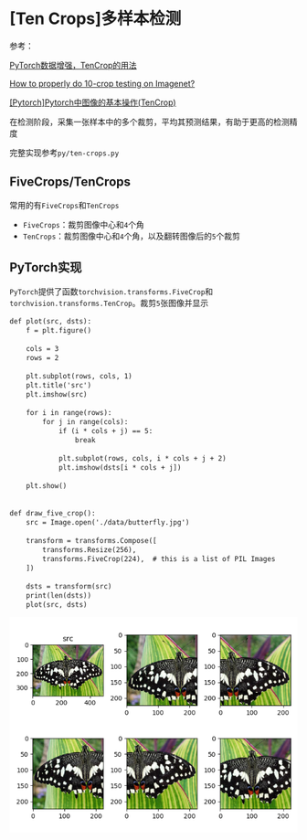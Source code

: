 
# [Ten Crops]多样本检测

参考：

[PyTorch数据增强，TenCrop的用法](https://www.jianshu.com/p/aba1142c0453)

[How to properly do 10-crop testing on Imagenet?](https://discuss.pytorch.org/t/how-to-properly-do-10-crop-testing-on-imagenet/11341)

[[Pytorch]Pytorch中图像的基本操作(TenCrop)](https://blog.csdn.net/weixin_44538273/article/details/88406404)

在检测阶段，采集一张样本中的多个裁剪，平均其预测结果，有助于更高的检测精度

完整实现参考`py/ten-crops.py`

## FiveCrops/TenCrops

常用的有`FiveCrops`和`TenCrops`

* `FiveCrops`：裁剪图像中心和`4`个角
* `TenCrops`：裁剪图像中心和`4`个角，以及翻转图像后的`5`个裁剪

## PyTorch实现

`PyTorch`提供了函数`torchvision.transforms.FiveCrop`和`torchvision.transforms.TenCrop`。裁剪`5`张图像并显示

```
def plot(src, dsts):
    f = plt.figure()

    cols = 3
    rows = 2

    plt.subplot(rows, cols, 1)
    plt.title('src')
    plt.imshow(src)

    for i in range(rows):
        for j in range(cols):
            if (i * cols + j) == 5:
                break

            plt.subplot(rows, cols, i * cols + j + 2)
            plt.imshow(dsts[i * cols + j])

    plt.show()


def draw_five_crop():
    src = Image.open('./data/butterfly.jpg')

    transform = transforms.Compose([
        transforms.Resize(256),
        transforms.FiveCrop(224),  # this is a list of PIL Images
    ])

    dsts = transform(src)
    print(len(dsts))
    plot(src, dsts)
```

![](./imgs/fivecrop.png)